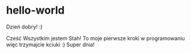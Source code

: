# hello-world
Dzień dobry! :)

Cześć Wszystkim jestem Stah!
To moje pierwsze kroki w programowaniu więc trzymajcie kciuki :)
Super dnia!

